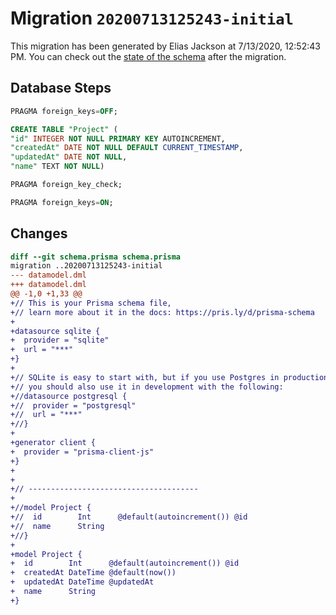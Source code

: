 # Migration `20200713125243-initial`

This migration has been generated by Elias Jackson at 7/13/2020, 12:52:43 PM.
You can check out the [state of the schema](./schema.prisma) after the migration.

## Database Steps

```sql
PRAGMA foreign_keys=OFF;

CREATE TABLE "Project" (
"id" INTEGER NOT NULL PRIMARY KEY AUTOINCREMENT,
"createdAt" DATE NOT NULL DEFAULT CURRENT_TIMESTAMP,
"updatedAt" DATE NOT NULL,
"name" TEXT NOT NULL)

PRAGMA foreign_key_check;

PRAGMA foreign_keys=ON;
```

## Changes

```diff
diff --git schema.prisma schema.prisma
migration ..20200713125243-initial
--- datamodel.dml
+++ datamodel.dml
@@ -1,0 +1,33 @@
+// This is your Prisma schema file,
+// learn more about it in the docs: https://pris.ly/d/prisma-schema
+
+datasource sqlite {
+  provider = "sqlite"
+  url = "***"
+}
+
+// SQLite is easy to start with, but if you use Postgres in production
+// you should also use it in development with the following:
+//datasource postgresql {
+//  provider = "postgresql"
+//  url = "***"
+//}
+
+generator client {
+  provider = "prisma-client-js"
+}
+
+
+// --------------------------------------
+
+//model Project {
+//  id        Int      @default(autoincrement()) @id
+//  name      String
+//}
+
+model Project {
+  id        Int      @default(autoincrement()) @id
+  createdAt DateTime @default(now())
+  updatedAt DateTime @updatedAt
+  name      String   
+}
```


